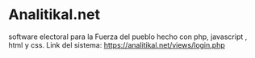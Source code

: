 # Analitikal.net
software electoral para la Fuerza del pueblo hecho con php, javascript , html y css. Link del sistema: https://analitikal.net/views/login.php
